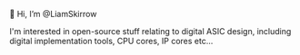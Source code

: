 👋 Hi, I’m @LiamSkirrow
<!-- - 👀 I’m interested in ...
- 🌱 I’m currently learning ...
- 💞️ I’m looking to collaborate on ...
- 📫 How to reach me ...
--->

I'm interested in open-source stuff relating to digital ASIC design, including digital implementation tools, CPU cores, IP cores etc...
